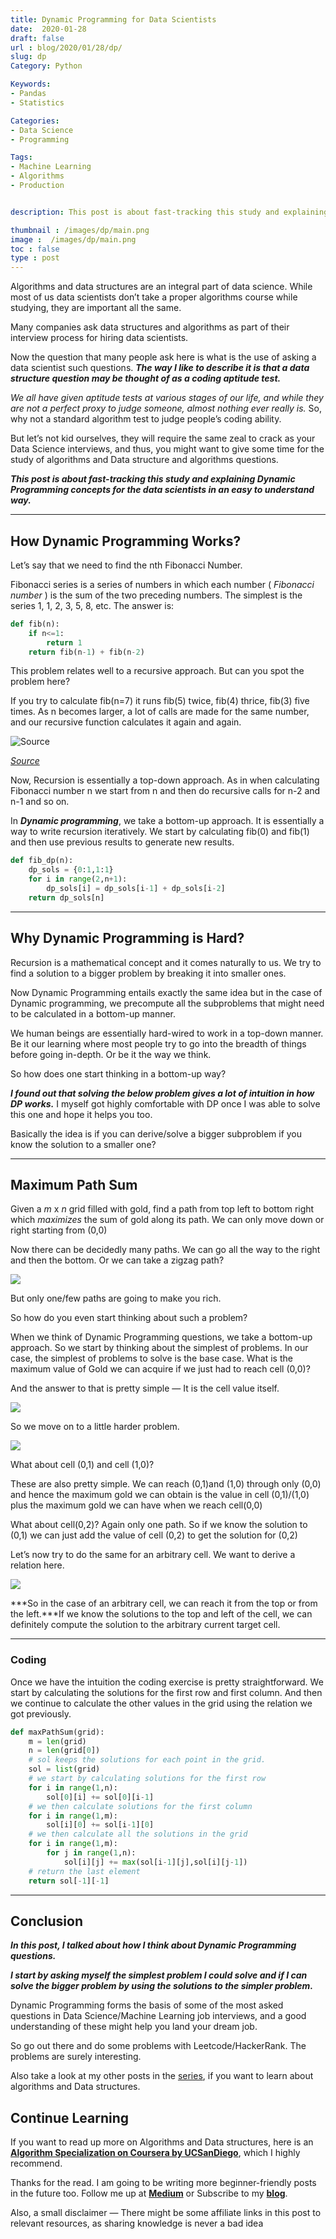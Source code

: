 ```yaml
---
title: Dynamic Programming for Data Scientists
date:  2020-01-28
draft: false
url : blog/2020/01/28/dp/
slug: dp
Category: Python

Keywords:
- Pandas
- Statistics

Categories:
- Data Science
- Programming

Tags:
- Machine Learning
- Algorithms
- Production


description: This post is about fast-tracking this study and explaining linked list concepts for the data scientists in an easy to understand way

thumbnail : /images/dp/main.png
image :  /images/dp/main.png
toc : false
type : post
---
```


Algorithms and data structures are an integral part of data science. While most of us data scientists don’t take a proper algorithms course while studying, they are important all the same.

Many companies ask data structures and algorithms as part of their interview process for hiring data scientists.

Now the question that many people ask here is what is the use of asking a data scientist such questions. ***The way I like to describe it is that a data structure question may be thought of as a coding aptitude test.***

*We all have given aptitude tests at various stages of our life, and while they are not a perfect proxy to judge someone, almost nothing ever really is.* So, why not a standard algorithm test to judge people’s coding ability.

But let’s not kid ourselves, they will require the same zeal to crack as your Data Science interviews, and thus, you might want to give some time for the study of algorithms and Data structure and algorithms questions.

***This post is about fast-tracking this study and explaining Dynamic Programming concepts for the data scientists in an easy to understand way.***

---

## How Dynamic Programming Works?

Let’s say that we need to find the nth Fibonacci Number.

Fibonacci series is a series of numbers in which each number ( *Fibonacci number* ) is the sum of the two preceding numbers. The simplest is the series 1, 1, 2, 3, 5, 8, etc. The answer is:

```py
def fib(n):
    if n<=1:
        return 1
    return fib(n-1) + fib(n-2)
```

This problem relates well to a recursive approach. But can you spot the problem here?

If you try to calculate fib(n=7) it runs fib(5) twice, fib(4) thrice, fib(3) five times. As n becomes larger, a lot of calls are made for the same number, and our recursive function calculates it again and again.

![[Source](https://www.rubyguides.com/2015/08/ruby-recursion-and-memoization/)](/images/dp/0.png)

*[Source](https://www.rubyguides.com/2015/08/ruby-recursion-and-memoization/)*

Now, Recursion is essentially a top-down approach. As in when calculating Fibonacci number n we start from n and then do recursive calls for n-2 and n-1 and so on.

In ***Dynamic programming***, we take a bottom-up approach. It is essentially a way to write recursion iteratively. We start by calculating fib(0) and fib(1) and then use previous results to generate new results.

```py
def fib_dp(n):
    dp_sols = {0:1,1:1}
    for i in range(2,n+1):
        dp_sols[i] = dp_sols[i-1] + dp_sols[i-2]
    return dp_sols[n]
```

---


## Why Dynamic Programming is Hard?

Recursion is a mathematical concept and it comes naturally to us. We try to find a solution to a bigger problem by breaking it into smaller ones.

Now Dynamic Programming entails exactly the same idea but in the case of Dynamic programming, we precompute all the subproblems that might need to be calculated in a bottom-up manner.

We human beings are essentially hard-wired to work in a top-down manner. Be it our learning where most people try to go into the breadth of things before going in-depth. Or be it the way we think.

So how does one start thinking in a bottom-up way?

***I found out that solving the below problem gives a lot of intuition in how DP works.*** I myself got highly comfortable with DP once I was able to solve this one and hope it helps you too.

Basically the idea is if you can derive/solve a bigger subproblem if you know the solution to a smaller one?

---

## Maximum Path Sum

Given a *m* x *n* grid filled with gold, find a path from top left to bottom right which *maximizes* the sum of gold along its path. We can only move down or right starting from (0,0)

Now there can be decidedly many paths. We can go all the way to the right and then the bottom. Or we can take a zigzag path?

![](/images/dp/1.png)

But only one/few paths are going to make you rich.

So how do you even start thinking about such a problem?

When we think of Dynamic Programming questions, we take a bottom-up approach. So we start by thinking about the simplest of problems. In our case, the simplest of problems to solve is the base case. What is the maximum value of Gold we can acquire if we just had to reach cell (0,0)?

And the answer to that is pretty simple — It is the cell value itself.

![](/images/dp/2.png)

So we move on to a little harder problem.

![](/images/dp/3.png)

What about cell (0,1) and cell (1,0)?

These are also pretty simple. We can reach (0,1)and (1,0) through only (0,0) and hence the maximum gold we can obtain is the value in cell (0,1)/(1,0) plus the maximum gold we can have when we reach cell(0,0)

What about cell(0,2)? Again only one path. So if we know the solution to (0,1) we can just add the value of cell (0,2) to get the solution for (0,2)

Let’s now try to do the same for an arbitrary cell. We want to derive a relation here.

![](/images/dp/4.png)

***So in the case of an arbitrary cell, we can reach it from the top or from the left.***If we know the solutions to the top and left of the cell, we can definitely compute the solution to the arbitrary current target cell.

---

### Coding

Once we have the intuition the coding exercise is pretty straightforward. We start by calculating the solutions for the first row and first column. And then we continue to calculate the other values in the grid using the relation we got previously.

```py
def maxPathSum(grid):
    m = len(grid)
    n = len(grid[0])
    # sol keeps the solutions for each point in the grid.
    sol = list(grid)
    # we start by calculating solutions for the first row
    for i in range(1,n):
        sol[0][i] += sol[0][i-1]
    # we then calculate solutions for the first column
    for i in range(1,m):
        sol[i][0] += sol[i-1][0]
    # we then calculate all the solutions in the grid
    for i in range(1,m):
        for j in range(1,n):
            sol[i][j] += max(sol[i-1][j],sol[i][j-1])
    # return the last element
    return sol[-1][-1]
```

---


## Conclusion

***In this post, I talked about how I think about Dynamic Programming questions.***

***I start by asking myself the simplest problem I could solve and if I can solve the bigger problem by using the solutions to the simpler problem.***

Dynamic Programming forms the basis of some of the most asked questions in Data Science/Machine Learning job interviews, and a good understanding of these might help you land your dream job.

So go out there and do some problems with Leetcode/HackerRank. The problems are surely interesting.

Also take a look at my other posts in the [series](https://towardsdatascience.com/tagged/algorithms-interview), if you want to learn about algorithms and Data structures.

## Continue Learning

If you want to read up more on Algorithms and Data structures, here is an [**Algorithm Specialization on Coursera by UCSanDiego**](https://coursera.pxf.io/15MOo6), which I highly recommend.

Thanks for the read. I am going to be writing more beginner-friendly posts in the future too. Follow me up at [**Medium**](https://mlwhiz.medium.com/?source=post_page---------------------------) or Subscribe to my [**blog**](https://mlwhiz.ck.page/a9b8bda70c).

Also, a small disclaimer — There might be some affiliate links in this post to relevant resources, as sharing knowledge is never a bad idea
